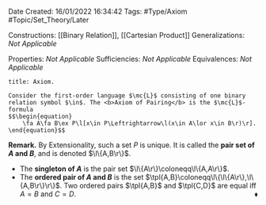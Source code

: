 <div class="topSpace"></div>

Date Created: 16/01/2022 16:34:42
Tags: #Type/Axiom #Topic/Set_Theory/Later

Constructions: [[Binary Relation]], [[Cartesian Product]]
Generalizations: <i>Not Applicable</i>

Properties: <i>Not Applicable</i>
Sufficiencies: <i>Not Applicable</i>
Equivalences: <i>Not Applicable</i>

``` ad-Axiom
title: Axiom.

Consider the first-order language $\mc{L}$ consisting of one binary relation symbol $\in$. The <b>Axiom of Pairing</b> is the $\mc{L}$-formula
$$\begin{equation}
    \fa A\fa B\ex P\l[x\in P\Leftrightarrow\l(x\in A\lor x\in B\r)\r].
\end{equation}$$

```

<b>Remark.</b> By Extensionality, such a set $P$ is unique. It is called the <b>pair set of $A$ and $B$</b>, and is denoted $\l\{A,B\r\}$.
* The <b>singleton of $A$</b> is the pair set $\l\{A\r\}\coloneqq\l\{A,A\r\}$.
* The <b>ordered pair of $A$ and $B$</b> is the set $\tpl{A,B}\coloneqq\l\{\l\{A\r\},\l\{A,B\r\}\r\}$. Two ordered pairs $\tpl{A,B}$ and $\tpl{C,D}$ are equal iff $A=B$ and $C=D$.<span style="float:right;">$\blacklozenge$</span>
